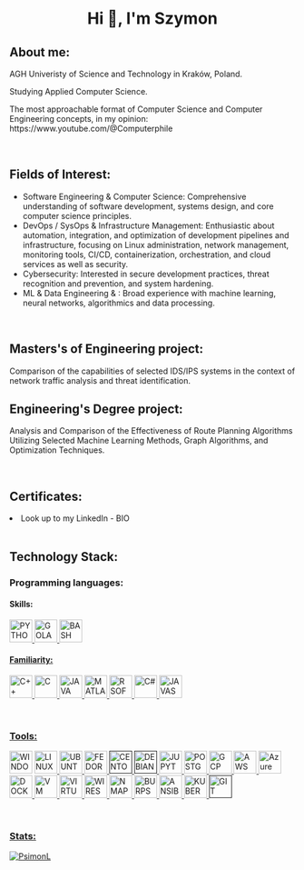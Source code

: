 <html>
  
<body>  
<div>
  <h1 align="center">Hi 👋, I'm Szymon</h1>
</div>
  
<div>
  <h2 align="left">About me:</h2>
  <p>AGH Univeristy of Science and Technology in Kraków, Poland. </p>
  <p>Studying Applied Computer Science.</p>
  <p>The most approachable format of Computer Science and Computer Engineering concepts, in my opinion: https://www.youtube.com/@Computerphile</p>  
</div>

<br>

<div>
  <h2 align="left">Fields of Interest:</h2>
  <ul>
    <li>Software Engineering & Computer Science: Comprehensive understanding of software development, systems design, and core computer science principles.</li>
    <li>DevOps / SysOps & Infrastructure Management: Enthusiastic about automation, integration, and optimization of development pipelines and infrastructure, focusing on Linux administration, network management, monitoring tools, CI/CD, containerization, orchestration, and cloud services as well as security.</li>
    <li>Cybersecurity: Interested in secure development practices, threat recognition and prevention, and system hardening.</li>
    <li>ML & Data Engineering & : Broad experience with machine learning, neural networks, algorithmics and data processing.</li>
  </ul>
</div>

<br>

<div>
  <h2>Masters's of Engineering project:</h2> 
    <p>Comparison of the capabilities of selected IDS/IPS systems in the context of network traffic analysis and threat identification.</p>
</div>

<div>
  <h2>Engineering's Degree project:</h2> 
    <p>Analysis and Comparison of the Effectiveness of Route Planning Algorithms Utilizing Selected Machine Learning Methods, Graph Algorithms, and Optimization Techniques.</p>
</div>

<br>
  
<div>
  <h2>Certificates:</h2> 
    <li>Look up to my LinkedIn - BIO</li>
</div> 
  
<br>

<div>
  <h2>Technology Stack:</h2> <!--- https://icons8.com/icons/set/docker --->
  
  <h3>Programming languages:</h3>
  <h4>Skills:</h4>
  <p align="left">
    <a href="https://www.python.org/"><img src="https://img.icons8.com/color/512/python.png" alt="PYTHON" width="40" height="40"/>
    <a href="https://go.dev/"><img src="https://img.icons8.com/color/512/golang.png" alt="GOLANG" width="40" height="40"/>
    <a href="https://www.gnu.org/software/bash/"><img src="https://img.icons8.com/plasticine/512/bash.png" alt="BASH" width="40" height="40"/>
  </p>

  <h4>Familiarity:</h4>
    <p align="left">
      <a href="https://isocpp.org/"><img src="https://img.icons8.com/color/512/c-plus-plus-logo.png" alt="C++" width="40" height="40"/>
      <a href="https://www.iso-9899.info/wiki/Main_Page"><img src="https://img.icons8.com/fluency/512/c-programming.png" alt="C" width="40" height="40"/>
      <a href="https://www.java.com/eng/"><img src="https://img.icons8.com/color/512/java-coffee-cup-logo.png" alt="JAVA" width="40" height="40"/>
      <a href="https://www.mathworks.com/products/matlab.html"><img src="https://img.icons8.com/fluency/256/matlab.png" alt="MATLAB" width="40" height="40"/>
      <a href="https://www.r-project.org/"><img src="https://img.icons8.com/fluency/512/r-project.png" alt="R SOFTWARE" width="40" height="40"/>
      <a href="https://learn.microsoft.com/en-us/dotnet/csharp/"><img src="https://img.icons8.com/color/512/c-sharp-logo-2.png" alt="C#" width="40" height="40"/>
      <a href="https://devdocs.io/javascript/"><img src="https://img.icons8.com/color/512/javascript.png" alt="JAVASCRIPT" width="40" height="40"/>
  </p>
</div>

<br>

<h3>Tools:</h3>
<p align="left">
      <a hre="https://www.microsoft.com/pl-pl/software-download/windows10"><img src="https://img.icons8.com/color/512/windows-10.png" alt="WINDOWS" width="40" height="40"/>
      <a href="https://www.linux.org/"><img src="https://img.icons8.com/color/512/linux--v1.png" alt="LINUX" width="40" height="40"/>
      <a href="https://ubuntu.com/"><img src="https://img.icons8.com/color/512/ubuntu.png" alt="UBUNTU" width="40" height="40"/>
      <a href="https://fedoraproject.org/pl/"><img src="https://img.icons8.com/?size=512&id=25004&format=png" alt="FEDORA" width="40" height="40"/>
      <a href=""><img src="https://img.icons8.com/?size=512&id=_blXzVtROzHQ&format=png" alt="CENTOS" width="40" height="40"/>
      <a href=""><img src="https://img.icons8.com/?size=512&id=17838&format=png" alt="DEBIAN" width="40" height="40"/>
      <a href="https://jupyter.org/"><img src="https://img.icons8.com/fluency/512/jupyter.png" alt="JUPYTER" width="40" height="40"/>
      <a href="https://www.postgresql.org/"><img src="https://img.icons8.com/color/512/postgreesql.png" alt="POSTGRESQL" width="40" height="40"/>
      <a href="https://cloud.google.com/?hl=eng"><img src="https://img.icons8.com/?size=100&id=WHRLQdbEXQ16&format=png&color=000000" alt="GCP" width="40" height="40"/>
      <a href="https://aws.amazon.com/"><img src="https://img.icons8.com/color/512/amazon-web-services.png" alt="AWS" width="40" height="40"/>
      <a href="https://portal.azure.com/"><img src="https://img.icons8.com/?size=100&id=VLKafOkk3sBX&format=png&color=000000" alt="Azure" width="40" height="40"/>  
      <a href="https://www.docker.com/"><img src="https://img.icons8.com/color/512/docker.png" alt="DOCKER" width="40" height="40"/>
      <a href="https://www.vmware.com/"><img src="https://img.icons8.com/fluency/512/vmware-workstation-player.png" alt="VM WARE" width="40" height="40"/>
      <a href="https://www.virtualbox.org/"><img src="https://img.icons8.com/color/512/virtualbox.png" alt="VIRTUALBOX" width="40" height="40"/>
      <a href="https://www.wireshark.org/"><img src="https://img.icons8.com/?size=512&id=rOHcpTUtCTjr&format=png" alt="WIRESHARK" width="40" height="40"/>
      <a href="https://nmap.org/"><img src="https://img.icons8.com/?size=100&id=9b5wowKIlo9d&format=png&color=000000" alt="NMAP" width="40" height="40"/>
      <a href="https://portswigger.net/burp"><img src="https://img.icons8.com/?size=100&id=25250&format=png&color=000000" alt="BURPSUITE" width="40" height="40"/>
      <a href="https://www.ansible.com/"><img src="https://img.icons8.com/?size=512&id=iGCCE2iEmh2u&format=png" alt="ANSIBLE" width="40" height="40"/>
      <a href="https://kubernetes.io/"><img src="https://img.icons8.com/?size=512&id=cvzmaEA4kC0o&format=png" alt="KUBERNETES" width="40" height="40"/>
      <a href=""><img src="https://img.icons8.com/?size=512&id=20906&format=png" alt="GIT" width="40" height="40"/>  
        
</p>

<br>

 <h3>Stats: </h3>
<!--   <p><img align="center" 
    src="https://github-readme-streak-stats.herokuapp.com/?user=PsimonL&theme=dark&background=0d1117&date_format=M%20j%5B%2C%20Y%5D" 
    alt="PsimonL" /></p>    -->
    <p><img align="center" 
      src="https://github-readme-stats.vercel.app/api/?username=PsimonL&theme=dracula" 
      alt="PsimonL" />
    </p>

<br>
  
<!-- <p><img align="center"
    src="https://github-readme-stats.vercel.app/api/top-langs/?username=PsimonL&theme=dark&langs_count=7&layout=compact"
    alt="PsimonL" /></p> -->
<!-- &layout=compact -->
<!-- &langs_count=10 -->
<br>

        

</body>    
</html>
